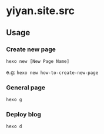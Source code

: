 # yiyan.site.src

## Usage

### Create new page

`hexo new [New Page Name]`

e.g: `hexo new how-to-create-new-page`


### General page

`hexo g`

### Deploy blog

`hexo d`